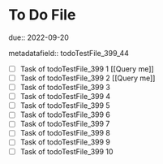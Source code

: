 # To Do File

due:: 2022-09-20

metadatafield:: todoTestFile_399_44

- [ ] Task of todoTestFile_399 1 [[Query me]]
- [ ] Task of todoTestFile_399 2 [[Query me]]
- [ ] Task of todoTestFile_399 3
- [ ] Task of todoTestFile_399 4
- [ ] Task of todoTestFile_399 5
- [ ] Task of todoTestFile_399 6
- [ ] Task of todoTestFile_399 7
- [ ] Task of todoTestFile_399 8
- [ ] Task of todoTestFile_399 9
- [ ] Task of todoTestFile_399 10